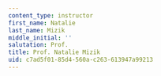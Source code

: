 ```yaml
---
content_type: instructor
first_name: Natalie
last_name: Mizik
middle_initial: ''
salutation: Prof.
title: Prof. Natalie Mizik
uid: c7ad5f01-85d4-560a-c263-613947a99213
---
```

